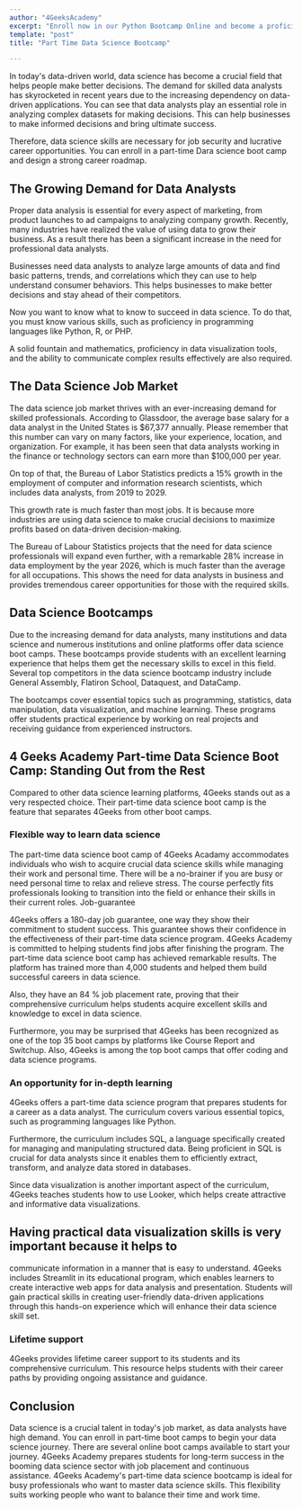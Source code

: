 ```yaml
---
author: "4GeeksAcademy"
excerpt: "Enroll now in our Python Bootcamp Online and become a proficient Python developer. Learn Python programming from anywhere with our comprehensive online course."
template: "post"
title: "Part Time Data Science Bootcamp"

---
```



In today's data-driven world, data science has become a crucial field that helps people make better decisions.  The demand for skilled data analysts has skyrocketed in recent years due to the increasing dependency on data-driven applications. 
You can see that data analysts play an essential role in analyzing complex datasets for making decisions. This can help businesses to make informed decisions and bring ultimate success. 

Therefore, data science skills are necessary for job security and lucrative career opportunities. You can enroll in a part-time Dara science boot camp and design a strong career roadmap. 

## The Growing Demand for Data Analysts

Proper data analysis is essential for every aspect of marketing, from product launches to 
ad campaigns to analyzing company growth. Recently, many industries have realized the value of using data to grow their business. As a result there has been a significant increase in the need for professional data analysts. 

Businesses need data analysts to analyze large amounts of data and find basic patterns, trends, and correlations which they can use to help understand consumer behaviors. This helps businesses to make better decisions and stay ahead of their competitors. 

Now you want to know what to know to succeed in data science. To do that, you must know various skills, such as proficiency in programming languages like Python, R, or PHP.

A solid fountain and mathematics, proficiency in data visualization tools, and the ability to communicate complex results effectively are also required. 

## The Data Science Job Market 

The data science job market thrives with an ever-increasing demand for skilled professionals. According to Glassdoor, the average base salary for a data analyst in the United States is $67,377 annually. Please remember that this number can vary on many factors, like your experience, location, and organization. 
For example, it has been seen that data analysts working in the finance or technology sectors can earn more than $100,000 per year.

On top of that, the Bureau of Labor Statistics predicts a 15% growth in the employment of computer and information research scientists, which includes data analysts, from 2019 to 2029. 

This growth rate is much faster than most jobs. It is because more industries are using data science to make crucial decisions to maximize profits based on data-driven decision-making.

The Bureau of Labour Statistics projects that the need for data science professionals will expand even further, with a remarkable 28% increase in data employment by the year 2026, which is much faster than the average for all occupations. This shows the need for data analysts in business and provides tremendous career opportunities for those with the required skills.

## Data Science Bootcamps

Due to the increasing demand for data analysts, many institutions and data science and numerous institutions and online platforms offer data science boot camps. These bootcamps provide students with an excellent learning experience that helps them get the necessary skills to excel in this field.
Several top competitors in the data science bootcamp industry include General Assembly, Flatiron School, Dataquest, and DataCamp. 

The bootcamps cover essential topics such as programming, statistics, data manipulation, data visualization, and machine learning. 
These programs offer students practical experience by working on real projects and receiving guidance from experienced instructors.

## 4 Geeks Academy Part-time Data Science Boot Camp: Standing Out from the Rest

Compared to other data science learning platforms, 4Geeks stands out as a very respected choice. Their part-time data science boot camp is the feature that separates 4Geeks from other boot camps.

### Flexible way to learn data science 

The part-time data science boot camp of 4Geeks Acadamy accommodates individuals who wish to acquire crucial data science skills while managing their work and personal time. There will be a no-brainer if you are busy or need personal time to relax and relieve stress.  The course perfectly fits professionals looking to transition into the field or enhance their skills in their current roles.
Job-guarantee 

4Geeks offers a 180-day job guarantee, one way they show their commitment to student success. This guarantee shows their confidence in the effectiveness of their part-time data science program. 4Geeks Academy is committed to helping students find jobs after finishing the program.  The part-time data science boot camp has achieved remarkable results. The platform has trained more than 4,000 students and helped them build successful careers in data science. 

Also, they have an 84 % job placement rate, proving that their comprehensive curriculum helps students acquire excellent skills and knowledge to excel in data science.

Furthermore, you may be surprised that 4Geeks has been recognized as one of the top 35 boot camps by platforms like Course Report and Switchup. Also, 4Geeks is among the top boot camps that offer coding and data science programs. 

### An opportunity for in-depth learning

4Geeks offers a part-time data science program that prepares students for a career as a data analyst. The curriculum covers various essential topics, such as programming languages like Python. 

Furthermore, the curriculum includes SQL, a language specifically created for managing and manipulating structured data. Being proficient in SQL is crucial for data analysts since it enables them to efficiently extract, transform, and analyze data stored in databases.

Since data visualization is another important aspect of the curriculum, 4Geeks teaches students how to use Looker, which helps create attractive and informative data visualizations. 

## Having practical data visualization skills is very important because it helps to 

communicate information in a manner that is easy to understand. 4Geeks includes Streamlit in its educational program, which enables learners to create interactive web apps for data analysis and presentation. Students will gain practical skills in creating user-friendly data-driven applications through this hands-on experience which will enhance their data science skill set.

### Lifetime support 

4Geeks provides lifetime career support to its students and its comprehensive curriculum. This resource helps students with their career paths by providing ongoing assistance and guidance. 

## Conclusion

Data science is a crucial talent in today's job market, as data analysts have high demand. You can enroll in part-time boot camps to begin your data science journey. There are several online boot camps available to start your journey. 4Geeks Academy prepares students for long-term success in the booming data science sector with job placement and continuous assistance. 4Geeks Academy's part-time data science bootcamp is ideal for busy professionals who want to master data science skills. This flexibility suits working people who want to balance their time and work time.
